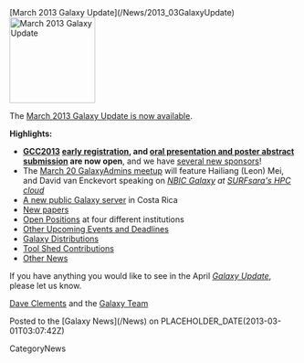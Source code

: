<div class='newsItemHeader'>[March 2013 Galaxy Update](/News/2013_03GalaxyUpdate)</div>

<div class='right'><a href='/GalaxyUpdates/2013_03'><img src='/Images/Logos/GalaxyUpdate200.png' alt='March 2013 Galaxy Update' width=150 /></a></div>

The [March 2013 Galaxy Update is now available](/GalaxyUpdates/2013_03). 

**Highlights:**
* **[GCC2013](/GalaxyUpdates/2013_03#gcc2013) [early registration](/Events/GCC2013/Register), and [oral presentation and poster abstract submission](/Events/GCC2013/Abstracts) are now open**, and we have  [several new sponsors](/GalaxyUpdates/2013_03#sponsorships)!
* The [March 20 GalaxyAdmins meetup](/GalaxyUpdates/2013_03#march-galaxyadmins-web-meetup) will feature Hailiang (Leon) Mei, and David van Enckevort speaking on *[NBIC Galaxy](http://galaxy.nbic.nl/) at [SURFsara's HPC cloud](https://www.surfsara.nl/)* 
* [A new public Galaxy server](/GalaxyUpdates/2013_03#new-public-galaxy-servers) in Costa Rica
* [New papers](/GalaxyUpdates/2013_03#new-papers)
* [Open Positions](/GalaxyUpdates/2013_03#whos-hiring) at four different institutions
* [Other Upcoming Events and Deadlines](/GalaxyUpdates/2013_03#other-upcoming-events-and-deadlines)
* [Galaxy Distributions](/GalaxyUpdates/2013_03#galaxy-distributions)
* [Tool Shed Contributions](/GalaxyUpdates/2013_03#tool-shed-contributions)
* [Other News](/GalaxyUpdates/2013_03#other-news)

If you have anything you would like to see in the April *[Galaxy Update](/GalaxyUpdates)*, please let us know.

[Dave Clements](/DaveClements) and the [Galaxy Team](/GalaxyTeam)

<div class='newsItemFooter'>Posted to the [Galaxy News](/News) on PLACEHOLDER_DATE(2013-03-01T03:07:42Z)</div>

CategoryNews
